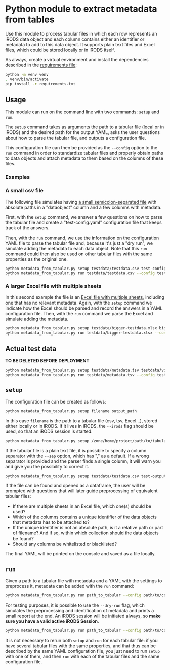 # Python module to extract metadata from tables

Use this module to process tabular files in which each row represents an iRODS data object
and each column contains either an identifier or metadata to add to this data object.
It supports plain text files and Excel files, which could be stored locally or in iRODS itself.

As always, create a virtual environment and install the dependencies described in the [requirements file](./requirements.txt):

```sh
python -m venv venv
. venv/bin/activate
pip install -r requirements.txt
```

## Usage

This module can run on the command line with two commands: `setup` and `run`.

The `setup` command takes as arguments the path to a tabular file (local or in iRODS) and
the desired path for the output YAML, asks the user questions about how to
parse the tabular file, and outputs a configuration file.

This configuration file can then be provided as the `--config` option to the `run`
command in order to standardize tabular files and properly obtain paths to data objects
and attach metadata to them based on the columns of these files.

### Examples

### A small csv file

The following file simulates having [a small semicolon-separated file](./testdata/testdata.csv)
with absolute paths in a "dataobject" column and a few columns with metadata.

First, with the `setup` command, we answer a few questions on how to parse the tabular file
and create a "test-config.yaml" configuration file that keeps track of the answers.

Then, with the `run` command, we use the information on the configuration YAML file to parse
the tabular file and, because it's just a "dry run", we simulate adding the metadata to each
data object. Note that this `run` command could then also be used on other tabular files
with the same properties as the original one.

```sh
python metadata_from_tabular.py setup testdata/testdata.csv test-config.yaml --sep ";"
python metadata_from_tabular.py run testdata/testdata.csv --config test-config.yaml --dry-run
```

### A larger Excel file with multiple sheets

In this second example the file is an [Excel file with multiple sheets](./testdata/bigger-testdata.xlsx),
including one that has no relevant metadata. Again, with the `setup` command we indicate
how the Excel should be parsed and record the answers in a YAML configuration file.
Then, with the `run` command we parse the Excel and simulate adding the metadata.

```sh
python metadata_from_tabular.py setup testdata/bigger-testdata.xlsx bigger-test-config.yaml
python metadata_from_tabular.py run testdata/bigger-testdata.xlsx --config bigger-test-config.yaml --dry-run
```

## Actual test data

**TO BE DELETED BEFORE DEPLOYMENT**

```sh
python metadata_from_tabular.py setup testdata/metadata.tsv testdata/voetlab-training.yml --sep "\t"
python metadata_from_tabular.py run testdata/metadata.tsv --config testdata/voetlab-training.yml
```

## `setup`

The configuration file can be created as follows:

```sh
python metadata_from_tabular.py setup filename output_path
```

In this case `filename` is the path to a tabular file (csv, tsv, Excel...),
stored either locally or in iRODS. If it lives in iRODS, the `--irods` flag should be used,
so that an iRODS session is started:

```sh
python metadata_from_tabular.py setup /zone/home/project/path/to/tabular output_path --irods
```

If the tabular file is a plain text file, it is possible to specify a column separator
with the `--sep` option, which has "," as a default. If a wrong separator is provided and
the parser finds a single column, it will warn you and give you the possibility to correct it.

```sh
python metadata_from_tabular.py setup testdata/testdata.csv test-output.yml --sep ";"
```

If the file can be found and opened as a dataframe, the user will be prompted with questions
that will later guide preprocessing of equivalent tabular files:

- If there are multiple sheets in an Excel file, which one(s) should be used?
- Which of the columns contains a unique identifier of the data objects that metadata has to be attached to?
- If the unique identifier is not an absolute path, is it a relative path or part of filename?
And if so, within which collection should the data objects be found?
- Should any columns be whitelisted or blacklisted?

The final YAML will be printed on the console and saved as a file locally.

## `run`

Given a path to a tabular file with metadata and a YAML with the settings to preprocess it,
metadata can be added with the `run` command:

```sh
python metadata_from_tabular.py run path_to_tabular --config path/to/config.yml
```

For testing purposes, it is possible to use
the `--dry-run` flag, which simulates the preprocessing and identification of metadata and
prints a small report at the end.
An iRODS session will be initiated always, so **make sure you have a valid active iRODS Session**.


```sh
python metadata_from_tabular.py run path_to_tabular --config path/to/config.yml --dry-run
```

It is not necessary to rerun both `setup` and `run` for each tabular file:
if you have several tabular files with the same properties, and that thus can be described by the same
YAML configuration file, you just need to run `setup` with one of them, and then
`run` with each of the tabular files and the same configuration file.
